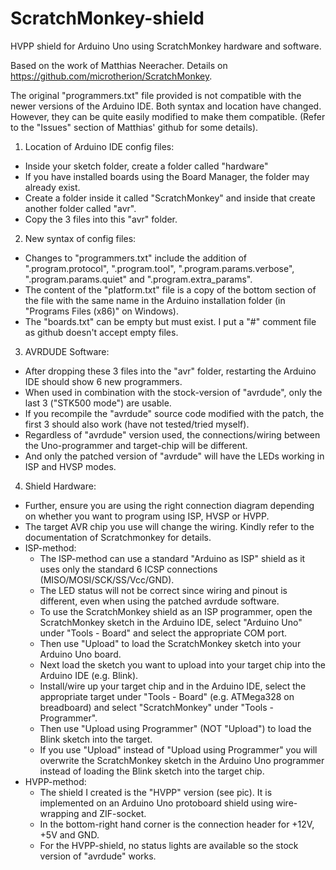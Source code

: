 # ScratchMonkey-shield
HVPP shield for Arduino Uno using ScratchMonkey hardware and software. 

Based on the work of Matthias Neeracher. Details on https://github.com/microtherion/ScratchMonkey. 

The original "programmers.txt" file provided is not compatible with the newer versions of the Arduino IDE. 
Both syntax and location have changed. However, they can be quite easily modified to make them compatible. 
(Refer to the "Issues" section of Matthias' github for some details). 

1. Location of Arduino IDE config files: 
- Inside your sketch folder, create a folder called "hardware" 
- If you have installed boards using the Board Manager, the folder may already exist. 
- Create a folder inside it called "ScratchMonkey" and inside that create another folder called "avr". 
- Copy the 3 files into this "avr" folder. 

2. New syntax of config files: 
- Changes to "programmers.txt" include the addition of ".program.protocol", ".program.tool", ".program.params.verbose", ".program.params.quiet" and ".program.extra_params". 
- The content of the "platform.txt" file is a copy of the bottom section of the file with the same name in the Arduino installation folder (in "Programs Files (x86)" on Windows). 
- The "boards.txt" can be empty but must exist. I put a "#" comment file as github doesn't accept empty files. 

3. AVRDUDE Software: 
- After dropping these 3 files into the "avr" folder, restarting the Arduino IDE should show 6 new programmers. 
- When used in combination with the stock-version of "avrdude", only the last 3 ("STK500 mode") are usable. 
- If you recompile the "avrdude" source code modified with the patch, the first 3 should also work (have not tested/tried myself). 
- Regardless of "avrdude" version used, the connections/wiring between the Uno-programmer and target-chip will be different. 
- And only the patched version of "avrdude" will have the LEDs working in ISP and HVSP modes. 

4. Shield Hardware: 
- Further, ensure you are using the right connection diagram depending on whether you want to program using ISP, HVSP or HVPP. 
- The target AVR chip you use will change the wiring. Kindly refer to the documentation of Scratchmonkey for details. 
- ISP-method: 
  - The ISP-method can use a standard "Arduino as ISP" shield as it uses only the standard 6 ICSP connections (MISO/MOSI/SCK/SS/Vcc/GND). 
  - The LED status will not be correct since wiring and pinout is different, even when using the patched avrdude software. 
  - To use the ScratchMonkey shield as an ISP programmer, open the ScratchMonkey sketch in the Arduino IDE, select "Arduino Uno" under "Tools - Board" and select the appropriate COM port. 
  - Then use "Upload" to load the ScratchMonkey sketch into your Arduino Uno board. 
  - Next load the sketch you want to upload into your target chip into the Arduino IDE (e.g. Blink). 
  - Install/wire up your target chip and in the Arduino IDE, select the appropriate target under "Tools - Board" (e.g. ATMega328 on breadboard) and select "ScratchMonkey" under "Tools - Programmer". 
  - Then use "Upload using Programmer" (NOT "Upload") to load the Blink sketch into the target. 
  - If you use "Upload" instead of "Upload using Programmer" you will overwrite the ScratchMonkey sketch in the Arduino Uno programmer instead of loading the Blink sketch into the target chip. 
- HVPP-method: 
  - The shield I created is the "HVPP" version (see pic). It is implemented on an Arduino Uno protoboard shield using wire-wrapping and ZIF-socket. 
  - In the bottom-right hand corner is the connection header for +12V, +5V and GND. 
  - For the HVPP-shield, no status lights are available so the stock version of "avrdude" works. 

